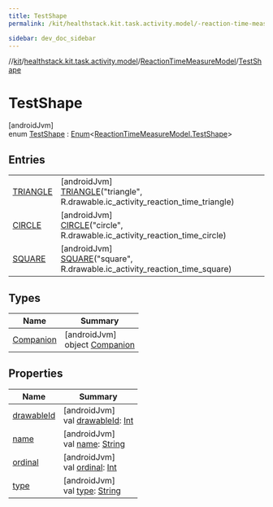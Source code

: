 ```yaml
---
title: TestShape
permalink: /kit/healthstack.kit.task.activity.model/-reaction-time-measure-model/-test-shape/index.html

sidebar: dev_doc_sidebar
---
```

//[kit](../../../../kit.html)/[healthstack.kit.task.activity.model](../../index.html)/[ReactionTimeMeasureModel](../index.html)/[TestShape](index.html)



# TestShape



[androidJvm]\
enum [TestShape](index.html) : [Enum](https://kotlinlang.org/api/latest/jvm/stdlib/kotlin/-enum/index.html)&lt;[ReactionTimeMeasureModel.TestShape](index.html)&gt;



## Entries


| | |
|---|---|
| [TRIANGLE](-t-r-i-a-n-g-l-e/index.html) | [androidJvm]<br>[TRIANGLE](-t-r-i-a-n-g-l-e/index.html)(&quot;triangle&quot;, R.drawable.ic_activity_reaction_time_triangle) |
| [CIRCLE](-c-i-r-c-l-e/index.html) | [androidJvm]<br>[CIRCLE](-c-i-r-c-l-e/index.html)(&quot;circle&quot;, R.drawable.ic_activity_reaction_time_circle) |
| [SQUARE](-s-q-u-a-r-e/index.html) | [androidJvm]<br>[SQUARE](-s-q-u-a-r-e/index.html)(&quot;square&quot;, R.drawable.ic_activity_reaction_time_square) |


## Types


| Name | Summary |
|---|---|
| [Companion](-companion/index.html) | [androidJvm]<br>object [Companion](-companion/index.html) |


## Properties


| Name | Summary |
|---|---|
| [drawableId](drawable-id.html) | [androidJvm]<br>val [drawableId](drawable-id.html): [Int](https://kotlinlang.org/api/latest/jvm/stdlib/kotlin/-int/index.html) |
| [name](../../../healthstack.kit.ui.util/-interaction-type/-n-o-t-h-i-n-g/index.html#-372974862%2FProperties%2F-106109196) | [androidJvm]<br>val [name](../../../healthstack.kit.ui.util/-interaction-type/-n-o-t-h-i-n-g/index.html#-372974862%2FProperties%2F-106109196): [String](https://kotlinlang.org/api/latest/jvm/stdlib/kotlin/-string/index.html) |
| [ordinal](../../../healthstack.kit.ui.util/-interaction-type/-n-o-t-h-i-n-g/index.html#-739389684%2FProperties%2F-106109196) | [androidJvm]<br>val [ordinal](../../../healthstack.kit.ui.util/-interaction-type/-n-o-t-h-i-n-g/index.html#-739389684%2FProperties%2F-106109196): [Int](https://kotlinlang.org/api/latest/jvm/stdlib/kotlin/-int/index.html) |
| [type](type.html) | [androidJvm]<br>val [type](type.html): [String](https://kotlinlang.org/api/latest/jvm/stdlib/kotlin/-string/index.html) |

